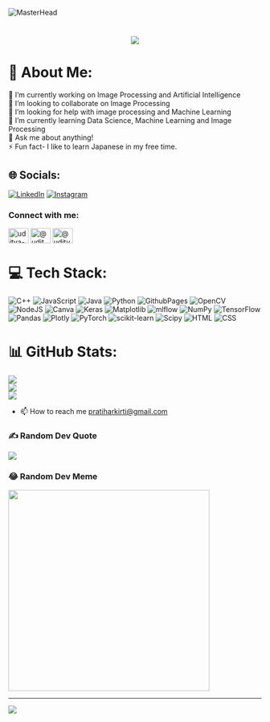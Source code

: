 ![MasterHead](dgdq8br-09cc7ad6-a021-47a5-b0e0-917b12b0f7a7.gif)
<h1 align="center"style="color: red";>
    <img src="https://readme-typing-svg.herokuapp.com/?font=Righteous&size=35&center=true&vCenter=true&width=500&height=70&duration=4000&lines=Hi+There!+👋;+I'm+Kirti+Pratihar!;" />
</h1>


# 💫 About Me:
🔭 I’m currently working on Image Processing and Artificial Intelligence<br>👯 I’m looking to collaborate on Image Processing<br>🤝 I’m looking for help with image processing and Machine Learning<br>🌱 I’m currently learning Data Science, Machine Learning and Image Processing<br>💬 Ask me about anything!<br>⚡ Fun fact- I like to learn Japanese in my free time.


## 🌐 Socials:
[![LinkedIn](https://img.shields.io/badge/LinkedIn-%230077B5.svg?logo=linkedin&logoColor=white)](https://linkedin.com/in/kirti-pratihar-426072279) [![Instagram](https://img.shields.io/badge/Instagram-%23E4405F.svg?logo=instagram&logoColor=white)](https://www.instagram.com/its_kirtip_03?igsh=MXF5eHJ3ZjJ5NGw5aQ==)

<h3 align="left">Connect with me:</h3>
<p align="left">
<a href="https://linkedin.com/in/kirti-pratihar-426072279" target="blank"><img align="center" src="https://raw.githubusercontent.com/rahuldkjain/github-profile-readme-generator/master/src/images/icons/Social/linked-in-alt.svg" alt="uditya-narayan-tiwari-562332289" height="30" width="40" /></a>
<a href="https://www.hackerrank.com/profile/kirtipratihar03" target="blank"><img align="center" src="https://raw.githubusercontent.com/rahuldkjain/github-profile-readme-generator/master/src/images/icons/Social/hackerrank.svg" alt="@uditmerit" height="30" width="40" /></a>
<a href="https://www.leetcode.com/@Kirti03" target="blank"><img align="center" src="https://raw.githubusercontent.com/rahuldkjain/github-profile-readme-generator/master/src/images/icons/Social/leet-code.svg" alt="@uditya_narayan_tiwari" height="30" width="40" /></a>
</p>


# 💻 Tech Stack:
![C++](https://img.shields.io/badge/c++-%2300599C.svg?style=for-the-badge&logo=c%2B%2B&logoColor=white) ![JavaScript](https://img.shields.io/badge/javascript-%23323330.svg?style=for-the-badge&logo=javascript&logoColor=%23F7DF1E) ![Java](https://img.shields.io/badge/java-%23ED8B00.svg?style=for-the-badge&logo=openjdk&logoColor=white) ![Python](https://img.shields.io/badge/python-3670A0?style=for-the-badge&logo=python&logoColor=ffdd54) ![GithubPages](https://img.shields.io/badge/github%20pages-121013?style=for-the-badge&logo=github&logoColor=white) ![OpenCV](https://img.shields.io/badge/opencv-%23white.svg?style=for-the-badge&logo=opencv&logoColor=white) ![NodeJS](https://img.shields.io/badge/node.js-6DA55F?style=for-the-badge&logo=node.js&logoColor=white) ![Canva](https://img.shields.io/badge/Canva-%2300C4CC.svg?style=for-the-badge&logo=Canva&logoColor=white) ![Keras](https://img.shields.io/badge/Keras-%23D00000.svg?style=for-the-badge&logo=Keras&logoColor=white) ![Matplotlib](https://img.shields.io/badge/Matplotlib-%23ffffff.svg?style=for-the-badge&logo=Matplotlib&logoColor=black) ![mlflow](https://img.shields.io/badge/mlflow-%23d9ead3.svg?style=for-the-badge&logo=numpy&logoColor=blue) ![NumPy](https://img.shields.io/badge/numpy-%23013243.svg?style=for-the-badge&logo=numpy&logoColor=white) ![TensorFlow](https://img.shields.io/badge/TensorFlow-%23FF6F00.svg?style=for-the-badge&logo=TensorFlow&logoColor=white) ![Pandas](https://img.shields.io/badge/pandas-%23150458.svg?style=for-the-badge&logo=pandas&logoColor=white) ![Plotly](https://img.shields.io/badge/Plotly-%233F4F75.svg?style=for-the-badge&logo=plotly&logoColor=white) ![PyTorch](https://img.shields.io/badge/PyTorch-%23EE4C2C.svg?style=for-the-badge&logo=PyTorch&logoColor=white) ![scikit-learn](https://img.shields.io/badge/scikit--learn-%23F7931E.svg?style=for-the-badge&logo=scikit-learn&logoColor=white) ![Scipy](https://img.shields.io/badge/SciPy-%230C55A5.svg?style=for-the-badge&logo=scipy&logoColor=%white) ![HTML](https://img.shields.io/badge/HTML-%23E34F26.svg?style=for-the-badge&logo=html5&logoColor=white) ![CSS](https://img.shields.io/badge/CSS-%231572B6.svg?style=for-the-badge&logo=css3&logoColor=white)


# 📊 GitHub Stats:
![](https://github-readme-stats.vercel.app/api?username=KirtiPratihar&theme=radical&hide_border=false&include_all_commits=true&count_private=true)<br/>
![](https://github-readme-streak-stats.herokuapp.com/?user=KirtiPratihar&theme=radical&hide_border=false)<br/>
![](https://github-readme-stats.vercel.app/api/top-langs/?username=KirtiPratihar&theme=radical&hide_border=false&include_all_commits=true&count_private=true&layout=compact)

- 📫 How to reach me pratiharkirti@gmail.com

### ✍ Random Dev Quote
![](https://quotes-github-readme.vercel.app/api?type=horizontal&theme=radical)

### 😂 Random Dev Meme
<img src='https://randommeme-five.vercel.app/' style="height: 400px;"/>

---
[![](https://visitcount.itsvg.in/api?id=KirtiPratihar&icon=0&color=0)](https://visitcount.itsvg.in)

<!-- Proudly created with GPRM ( https://gprm.itsvg.in ) -->
